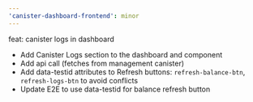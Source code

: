 ```yaml
---
'canister-dashboard-frontend': minor
---
```


feat: canister logs in dashboard

- Add Canister Logs section to the dashboard and component
- Add api call (fetches from management canister)
- Add data-testid attributes to Refresh buttons: `refresh-balance-btn`, `refresh-logs-btn` to avoid conflicts
- Update E2E to use data-testid for balance refresh button
